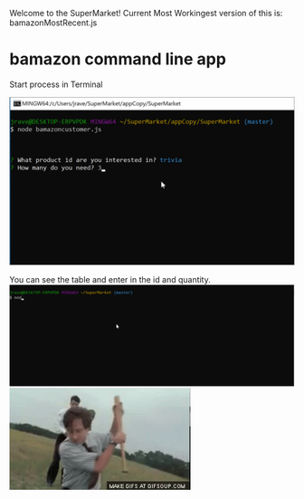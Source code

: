 Welcome to the SuperMarket!
Current Most Workingest version of this is: bamazonMostRecent.js
# bamazon command line app
Start process in Terminal

![3](/enterNodeCmd3.gif "cmdLine3")

You can see the table and enter in the id and quantity.
![5](/enterNodeCmd5.gif "cmdLine5")
![OS3](/offficespace3.gif "officespace3")
